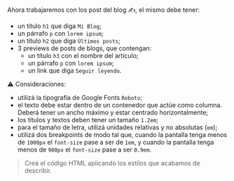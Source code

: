 Ahora trabajaremos con los post del blog :writing_hand:, el mismo debe tener:

- un título `h1` que diga `Mi Blog`;
- un párrafo `p` con `lorem ipsum`;
- un título `h2` que diga `Últimos posts`;
- 3 previews de posts de blogs, que contengan:
  - un título `h3` con el nombre del artículo;
  - un párrafo `p` con `lorem ipsum`;
  - un link que diga `Seguir leyendo`.

:warning: Consideraciones:

- utilizá la tipografía de Google Fonts `Roboto`;
- el texto debe estar dentro de un contenedor que actúe como columna. Deberá tener un ancho máximo y estar centrado horizontalmente;
- los títulos y textos deben tener un tamaño `1.2em`;
- para el tamaño de letra, utilizá unidades relativas y no absolutas (`em`);
- utilizá dos breakpoints de modo tal que, cuando la pantalla tenga menos de  `1000px` el `font-size` pase a ser de `1em`, y cuando la pantalla tenga menos de `900px` el `font-size` pase a ser `0.9em`.

> Creá el código HTML aplicando los estilos que acabamos de describir.